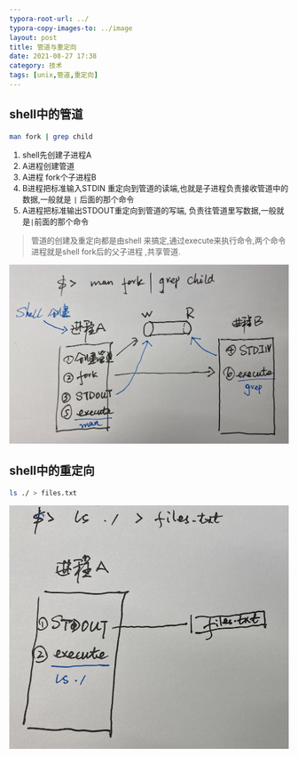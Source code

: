 ```yaml
---
typora-root-url: ../
typora-copy-images-to: ../image
layout: post
title: 管道与重定向
date: 2021-08-27 17:38
category: 技术
tags: [unix,管道,重定向]
---
```




## shell中的管道

```bash
man fork | grep child
```

1. shell先创建子进程A
2. A进程创建管道
3. A进程 fork个子进程B
4. B进程把标准输入STDIN 重定向到管道的读端,也就是子进程负责接收管道中的数据,一般就是 `|` 后面的那个命令
5. A进程把标准输出STDOUT重定向到管道的写端, 负责往管道里写数据,一般就是`|`前面的那个命令

> 管道的创建及重定向都是由shell 来搞定,通过execute来执行命令,两个命令进程就是shell fork后的父子进程 ,共享管道.



![image-20210827180138770](/image/image-20210827180138770.png)





## shell中的重定向

```bash
ls ./ > files.txt
```

![image-20210827180808079](/image/image-20210827180808079.png)
